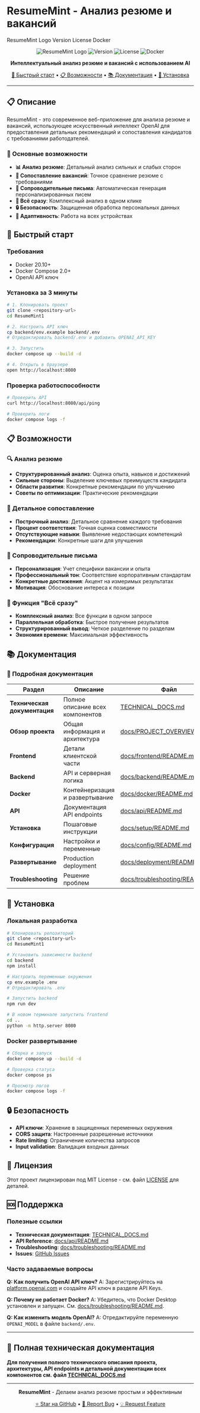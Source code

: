 # ResumeMint - Анализ резюме и вакансий

<!-- Vercel deployment update - PDF parsing support added -->
ResumeMint Logo Version License Docker

<div align="center">

![ResumeMint Logo](https://img.shields.io/badge/ResumeMint-AI%20Powered-blue?style=for-the-badge&logo=openai)
![Version](https://img.shields.io/badge/version-1.0.0-green?style=for-the-badge)
![License](https://img.shields.io/badge/license-MIT-blue?style=for-the-badge)
![Docker](https://img.shields.io/badge/Docker-Ready-blue?style=for-the-badge&logo=docker)

**Интеллектуальный анализ резюме и вакансий с использованием AI**

[🚀 Быстрый старт](#-быстрый-старт) • [📋 Возможности](#-возможности) • [📚 Документация](#-документация) • [🔧 Установка](#-установка)

</div>

---

## 📋 Описание

ResumeMint - это современное веб-приложение для анализа резюме и вакансий, использующее искусственный интеллект OpenAI для предоставления детальных рекомендаций и сопоставления кандидатов с требованиями работодателей.

### 🎯 Основные возможности

- **📊 Анализ резюме**: Детальный анализ сильных и слабых сторон
- **🎯 Сопоставление вакансий**: Точное сравнение резюме с требованиями
- **📝 Сопроводительные письма**: Автоматическая генерация персонализированных писем
- **🚀 Всё сразу**: Комплексный анализ в одном клике
- **🔒 Безопасность**: Защищенная обработка персональных данных
- **📱 Адаптивность**: Работа на всех устройствах

## 🚀 Быстрый старт

### Требования
- Docker 20.10+
- Docker Compose 2.0+
- OpenAI API ключ

### Установка за 3 минуты

```bash
# 1. Клонировать проект
git clone <repository-url>
cd ResumeMint1

# 2. Настроить API ключ
cp backend/env.example backend/.env
# Отредактировать backend/.env и добавить OPENAI_API_KEY

# 3. Запустить
docker compose up --build -d

# 4. Открыть в браузере
open http://localhost:8080
```

### Проверка работоспособности

```bash
# Проверить API
curl http://localhost:8080/api/ping

# Проверить логи
docker compose logs -f
```

## 📋 Возможности

### 🔍 Анализ резюме
- **Структурированный анализ**: Оценка опыта, навыков и достижений
- **Сильные стороны**: Выделение ключевых преимуществ кандидата
- **Области развития**: Конкретные рекомендации по улучшению
- **Советы по оптимизации**: Практические рекомендации

### 🎯 Детальное сопоставление
- **Построчный анализ**: Детальное сравнение каждого требования
- **Процент соответствия**: Точная оценка совместимости
- **Отсутствующие навыки**: Выявление недостающих компетенций
- **Рекомендации**: Конкретные шаги для улучшения

### 📝 Сопроводительные письма
- **Персонализация**: Учет специфики вакансии и опыта
- **Профессиональный тон**: Соответствие корпоративным стандартам
- **Конкретные достижения**: Акцент на измеримых результатах
- **Мотивация**: Обоснование интереса к позиции

### 🚀 Функция "Всё сразу"
- **Комплексный анализ**: Все функции в одном запросе
- **Параллельная обработка**: Быстрое получение результатов
- **Структурированный вывод**: Четкое разделение по разделам
- **Экономия времени**: Максимальная эффективность

## 📚 Документация

### 📖 Подробная документация

| Раздел | Описание | Файл |
|--------|----------|------|
| **Техническая документация** | Полное описание всех компонентов | [TECHNICAL_DOCS.md](TECHNICAL_DOCS.md) |
| **Обзор проекта** | Общая информация и архитектура | [docs/PROJECT_OVERVIEW.md](docs/PROJECT_OVERVIEW.md) |
| **Frontend** | Детали клиентской части | [docs/frontend/README.md](docs/frontend/README.md) |
| **Backend** | API и серверная логика | [docs/backend/README.md](docs/backend/README.md) |
| **Docker** | Контейнеризация и развертывание | [docs/docker/README.md](docs/docker/README.md) |
| **API** | Документация API endpoints | [docs/api/README.md](docs/api/README.md) |
| **Установка** | Пошаговые инструкции | [docs/setup/README.md](docs/setup/README.md) |
| **Конфигурация** | Настройки и переменные | [docs/config/README.md](docs/config/README.md) |
| **Развертывание** | Production deployment | [docs/deployment/README.md](docs/deployment/README.md) |
| **Troubleshooting** | Решение проблем | [docs/troubleshooting/README.md](docs/troubleshooting/README.md) |

## 🔧 Установка

### Локальная разработка

```bash
# Клонировать репозиторий
git clone <repository-url>
cd ResumeMint1

# Установить зависимости backend
cd backend
npm install

# Настроить переменные окружения
cp env.example .env
# Отредактировать .env

# Запустить backend
npm run dev

# В новом терминале запустить frontend
cd ..
python -m http.server 8080
```

### Docker развертывание

```bash
# Сборка и запуск
docker compose up --build -d

# Проверка статуса
docker compose ps

# Просмотр логов
docker compose logs -f
```

## 🔒 Безопасность

- **API ключи**: Хранение в защищенных переменных окружения
- **CORS защита**: Настроенные разрешенные источники
- **Rate limiting**: Ограничение количества запросов
- **Input validation**: Валидация входных данных

## 📄 Лицензия

Этот проект лицензирован под MIT License - см. файл [LICENSE](LICENSE) для деталей.

## 🆘 Поддержка

### Полезные ссылки

- **Техническая документация**: [TECHNICAL_DOCS.md](TECHNICAL_DOCS.md)
- **API Reference**: [docs/api/README.md](docs/api/README.md)
- **Troubleshooting**: [docs/troubleshooting/README.md](docs/troubleshooting/README.md)
- **Issues**: [GitHub Issues](https://github.com/your-repo/issues)

### Часто задаваемые вопросы

**Q: Как получить OpenAI API ключ?**
A: Зарегистрируйтесь на [platform.openai.com](https://platform.openai.com) и создайте API ключ в разделе API Keys.

**Q: Почему не работает Docker?**
A: Убедитесь, что Docker Desktop установлен и запущен. См. [docs/troubleshooting/README.md](docs/troubleshooting/README.md).

**Q: Как изменить модель OpenAI?**
A: Отредактируйте переменную `OPENAI_MODEL` в файле `backend/.env`.

---

## 📖 Полная техническая документация

**Для получения полного технического описания проекта, архитектуры, API endpoints и детальной документации всех компонентов см. файл [TECHNICAL_DOCS.md](TECHNICAL_DOCS.md)**

---

<div align="center">

**ResumeMint** - Делаем анализ резюме простым и эффективным

[⭐ Star на GitHub](https://github.com/your-repo) • [🐛 Report Bug](https://github.com/your-repo/issues) • [💡 Request Feature](https://github.com/your-repo/issues)

</div>
